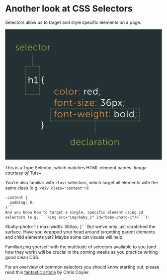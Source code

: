 # Another look at CSS Selectors


Selectors allow us to target and style specific elements on a page.

![](css-best-selector-declaration.png)

This is a Type Selector, which matches HTML element names. *Image courtesy of* Tuts+

You're also familiar with ```class``` selectors, which target all elements with the same class (e.g. ```<div class="content">```):
```
.content {
  padding: 0;
}```
And you know how to target a single, specific element using id selectors (e.g. ```<img src="img/baby_1" id="baby-photo-1"/>```):
```
#baby-photo-1 {
  max-width: 300px;
}```
But we've only just scratched the surface. Have you wrapped your head around targetting parent elements and child elements yet? Maybe some cat visuals will help.

Familiarizing yourself with the multitude of selectors available to you (and how they work) will be crucial in the coming weeks as you practice writing good clean CSS.

For an overview of common selectors you should know starting out, please read this [fantastic article](https://css-tricks.com/how-css-selectors-work/) by Chris Coyier.

